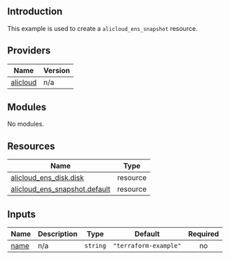 <!-- BEGIN_TF_DOCS -->
## Introduction

This example is used to create a `alicloud_ens_snapshot` resource.

## Providers

| Name | Version |
|------|---------|
| <a name="provider_alicloud"></a> [alicloud](#provider\_alicloud) | n/a |

## Modules

No modules.

## Resources

| Name | Type |
|------|------|
| [alicloud_ens_disk.disk](https://registry.terraform.io/providers/aliyun/alicloud/latest/docs/resources/ens_disk) | resource |
| [alicloud_ens_snapshot.default](https://registry.terraform.io/providers/aliyun/alicloud/latest/docs/resources/ens_snapshot) | resource |

## Inputs

| Name | Description | Type | Default | Required |
|------|-------------|------|---------|:--------:|
| <a name="input_name"></a> [name](#input\_name) | n/a | `string` | `"terraform-example"` | no |
<!-- END_TF_DOCS -->    